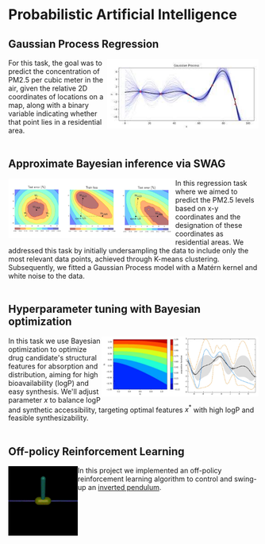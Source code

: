 # Probabilistic Artificial Intelligence
## Gaussian Process Regression
<img align="right" height="140" src="https://github.com/majkevh/eth-pai-as23/blob/main/img/gaussianprocess.jpg"></img>
For this task, the goal was to predict the concentration of PM2.5 per cubic meter in the air, given the relative 2D coordinates of locations on a map, along with a binary variable indicating whether that point lies in a residential area.
<br/><br/>

## Approximate Bayesian inference via SWAG
<img align="left" height="120" src="https://github.com/majkevh/eth-pai-as23/blob/main/img/swag.jpg"></img>
In this regression task where we aimed to predict the PM2.5 levels based on x-y coordinates and the designation of these coordinates as residential areas. We addressed this task by initially undersampling the data to include only the most relevant data points, achieved through K-means clustering. Subsequently, we fitted a Gaussian Process model with a Matérn kernel and white noise to the data.
<br/><br/>

## Hyperparameter tuning with Bayesian optimization
<img align="right" height="120" src="https://github.com/majkevh/eth-pai-as23/blob/main/img/bo.jpg"></img>
<img align="right" height="120" src="https://github.com/majkevh/eth-pai-as23/blob/main/img/bo1.jpg"></img>
In this task we use Bayesian optimization to optimize drug candidate's structural features for absorption and distribution, aiming for high bioavailability (logP) and easy synthesis. We'll adjust parameter $x$ to balance logP and synthetic accessibility, targeting optimal features $x^*$ with high logP and feasible synthesizability.
<br/><br/>


## Off-policy Reinforcement Learning
<img align="left" height="140" width = "140" src="https://github.com/majkevh/eth-pai-as23/blob/main/img/pendulum.gif"></img>
In this project we implemented an off-policy reinforcement learning algorithm  to control and swing-up an [inverted pendulum](https://gymnasium.farama.org/environments/mujoco/inverted_pendulum/).
<br/><br/>